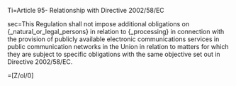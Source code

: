 Ti=Article 95- Relationship with Directive 2002/58/EC

sec=This Regulation shall not impose additional obligations on {_natural_or_legal_persons} in relation to {_processing} in connection with the provision of publicly available electronic communications services in public communication networks in the Union in relation to matters for which they are subject to specific obligations with the same objective set out in Directive 2002/58/EC.

=[Z/ol/0]

